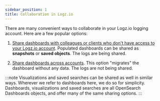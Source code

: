 ```yaml
---
sidebar_position: 1
title: Collaboration in Logz.io
---
```


There are many convenient ways to collaborate in your Logz.io logging account.
Here are a few popular options:

1. [Share dashboards with colleagues or clients who don't have access to your Logz.io account](/user-guide/tokens/sharing-links.html). Populated dashboards can be shared as **snapshots** or **saved objects**. The logs are being shared.

2. [Share dashboards across accounts](/user-guide/logs/share-import-export). This option "migrates" the dashboard without any data. The logs are not being shared.

:::note
Visualizations and saved searches can be shared as well in similar ways. Wherever we refer to dashboards here, we do so for simplicity. Dashboards, visualizations and saved searches are all OpenSearch Dashboards objects, and offer many of the same sharing options.
:::